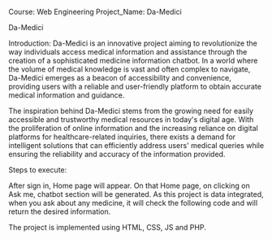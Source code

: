 Course: Web Engineering
Project_Name: Da-Medici


Da-Medici

Introduction:
	Da-Medici is an innovative project aiming to revolutionize the way individuals access medical information and assistance through the creation of a sophisticated medicine information chatbot. In a world where the volume of medical knowledge is vast and often complex to navigate, Da-Medici emerges as a beacon of accessibility and convenience, providing users with a reliable and user-friendly platform to obtain accurate medical information and guidance.

The inspiration behind Da-Medici stems from the growing need for easily accessible and trustworthy medical resources in today's digital age. With the proliferation of online information and the increasing reliance on digital platforms for healthcare-related inquiries, there exists a demand for intelligent solutions that can efficiently address users' medical queries while ensuring the reliability and accuracy of the information provided.


Steps to execute:

After sign in, Home page will appear. On that Home page, on clicking on Ask me, chatbot section will be generated.
As this project is data integrated, when you ask about any medicine, it will check the following code and will return the desired information.

The project is implemented using HTML, CSS, JS and PHP.
